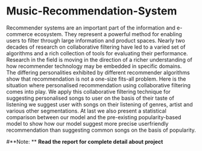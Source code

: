 # Music-Recommendation-System

Recommender systems are an important part of the information and e-commerce ecosystem. They represent a powerful method for enabling users to filter through large information and product spaces. Nearly two decades of research on collaborative filtering have led to a varied set of algorithms and a rich collection of tools for evaluating their performance. Research in the field is moving in the direction of a richer understanding of how recommender technology may be embedded in specific domains.  
The differing personalities exhibited by different recommender algorithms show that recommendation is not a one-size fits-all problem. Here is the situation where personalised recommendation using collaborative filtering comes into play. We apply this collaborative filtering technique for suggesting personalised songs to user on the basis of their taste of listening we suggest user with songs on their listening of genres, artist and various other segmentations. At last we also present a statistical comparison between our model and the pre-existing popularity-based model to show how our model suggest more precise userfriendly recommendation than suggesting common songs on the basis of popularity.  


#**Note: **
**Read the report for complete detail about project**
